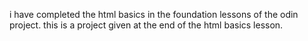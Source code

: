 i have completed the html basics in the foundation lessons of the odin project. this is a project given at the end of the html basics lesson.
